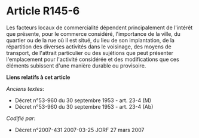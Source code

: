 # Article R145-6

Les facteurs locaux de commercialité dépendent principalement de l'intérêt que présente, pour le commerce considéré,
l'importance de la ville, du quartier ou de la rue où il est situé, du lieu de son implantation, de la répartition des
diverses activités dans le voisinage, des moyens de transport, de l'attrait particulier ou des sujétions que peut présenter
l'emplacement pour l'activité considérée et des modifications que ces éléments subissent d'une manière durable ou provisoire.

**Liens relatifs à cet article**

_Anciens textes_:

  - Décret n°53-960 du 30 septembre 1953 - art. 23-4 (M)
  - Décret n°53-960 du 30 septembre 1953 - art. 23-4 (Ab)

_Codifié par_:

  - Décret n°2007-431 2007-03-25 JORF 27 mars 2007

